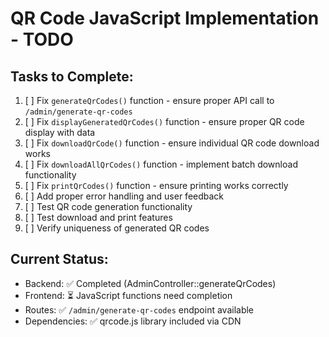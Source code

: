 # QR Code JavaScript Implementation - TODO

## Tasks to Complete:

1. [ ] Fix `generateQrCodes()` function - ensure proper API call to `/admin/generate-qr-codes`
2. [ ] Fix `displayGeneratedQrCodes()` function - ensure proper QR code display with data
3. [ ] Fix `downloadQrCode()` function - ensure individual QR code download works
4. [ ] Fix `downloadAllQrCodes()` function - implement batch download functionality
5. [ ] Fix `printQrCodes()` function - ensure printing works correctly
6. [ ] Add proper error handling and user feedback
7. [ ] Test QR code generation functionality
8. [ ] Test download and print features
9. [ ] Verify uniqueness of generated QR codes

## Current Status:
- Backend: ✅ Completed (AdminController::generateQrCodes)
- Frontend: ⏳ JavaScript functions need completion
- Routes: ✅ `/admin/generate-qr-codes` endpoint available
- Dependencies: ✅ qrcode.js library included via CDN
